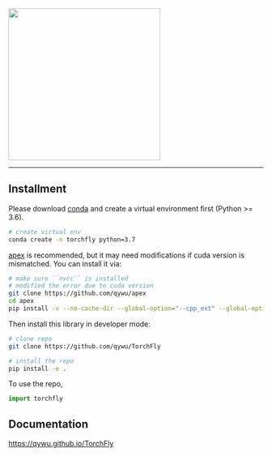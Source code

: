 <img src="docs/images/torchfly.svg" width="300" >

--------------------------------------------------------------------------------

## Installment


Please download [conda](https://www.anaconda.com/distribution/#download-section) and create a virtual environment first (Python >= 3.6).

```bash
# create virtual env
conda create -n torchfly python=3.7
```

[apex](https://github.com/qywu/apex) is recommended, but it may need modifications if cuda version is mismatched. You can install it via:

```bash
# make sure ``nvcc`` is installed
# modified the error due to cuda version
git clone https://github.com/qywu/apex
cd apex
pip install -v --no-cache-dir --global-option="--cpp_ext" --global-option="--cuda_ext" ./
```

Then install this library in developer mode:

```bash
# clone repo
git clone https://github.com/qywu/TorchFly

# install the repo
pip install -e .
```

To use the repo,

```python
import torchfly
```

## Documentation

https://qywu.github.io/TorchFly
